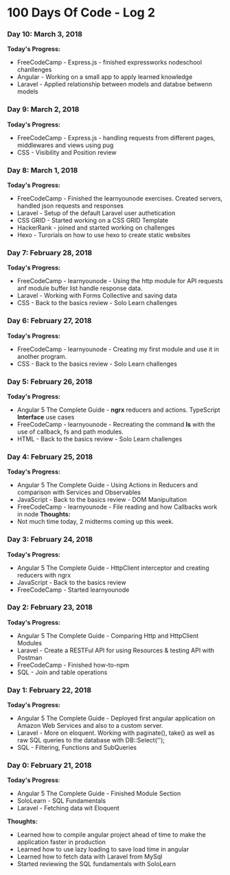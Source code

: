 # 100 Days Of Code - Log 2

### Day 10: March 3, 2018

**Today's Progress:**
* FreeCodeCamp - Express.js - finished expressworks nodeschool chanllenges
* Angular - Working on a small app to apply learned knowledge
* Laravel - Applied relationship between models and databse betwenn models

### Day 9: March 2, 2018

**Today's Progress:**
* FreeCodeCamp - Express.js - handling requests from different pages, middlewares and views using pug
* CSS - Visibility and Position review

### Day 8: March 1, 2018

**Today's Progress:**
* FreeCodeCamp - Finished the learnyounode exercises. Created servers, handled json requests and responses
* Laravel - Setup of the default Laravel user authetication
* CSS GRID - Started working on a CSS GRID Template
* HackerRank - joined and started working on challenges
* Hexo - Turorials on how to use hexo to create static websites

### Day 7: February 28, 2018

**Today's Progress:**
* FreeCodeCamp - learnyounode - Using the http module for API requests anf module buffer list handle response data.
* Laravel - Working with Forms Collective and saving data
* CSS - Back to the basics review - Solo Learn challenges

### Day 6: February 27, 2018

**Today's Progress:**
* FreeCodeCamp - learnyounode - Creating my first module and use it in another program.
* CSS - Back to the basics review - Solo Learn challenges

### Day 5: February 26, 2018

**Today's Progress:**
* Angular 5 The Complete Guide - **ngrx** reducers and actions. TypeScript **Interface** use cases
* FreeCodeCamp - learnyounode - Recreating the command **ls** with the use of callback, fs and path modules.
* HTML - Back to the basics review - Solo Learn challenges

### Day 4: February 25, 2018

**Today's Progress:**
* Angular 5 The Complete Guide - Using Actions in Reducers and comparison with Services and Observables
* JavaScript - Back to the basics review - DOM Manipultation
* FreeCodeCamp - learnyounode - File reading and how Callbacks work in node
**Thoughts:**
* Not much time today, 2 midterms coming up this week.

### Day 3: February 24, 2018

**Today's Progress:**
* Angular 5 The Complete Guide - HttpClient interceptor and creating reducers with ngrx
* JavaScript - Back to the basics review
* FreeCodeCamp - Started learnyounode
### Day 2: February 23, 2018

**Today's Progress:**
* Angular 5 The Complete Guide - Comparing Http and HttpClient Modules
* Laravel - Create a RESTFul API for using Resources & testing API with Postman
* FreeCodeCamp - Finished how-to-npm
* SQL - Join and table operations

### Day 1: February 22, 2018

**Today's Progress:**
* Angular 5 The Complete Guide - Deployed first angular application on Amazon Web Services and also to a custom server.
* Laravel - More on eloquent. Working with paginate(), take() as well as raw SQL queries to the database with DB::Select('');
* SQL - Filtering, Functions and SubQueries

### Day 0: February 21, 2018

**Today's Progress**: 
* Angular 5 The Complete Guide - Finished Module Section
* SoloLearn - SQL Fundamentals
* Laravel - Fetching data wit Eloquent

**Thoughts:** 
* Learned how to compile angular project ahead of time to make the application faster in production
* Learned how to use lazy loading to save load time in angular
* Learned how to fetch data with Laravel from MySql
* Started reviewing the SQL fundamentals with SoloLearn
